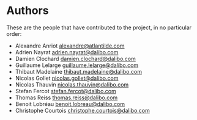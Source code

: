 Authors
===============================================================================

These are the people that have contributed to the project, in no particular
order:

* Alexandre Anriot <alexandre@atlantilde.com>
* Adrien Nayrat <adrien.nayrat@dalibo.com>
* Damien Clochard <damien.clochard@dalibo.com>
* Guillaume Lelarge <guillaume.lelarge@dalibo.com>
* Thibaut Madelaine <thibaut.madelaine@dalibo.com>
* Nicolas Gollet <nicolas.gollet@dalibo.com>
* Nicolas Thauvin <nicolas.thauvin@dalibo.com>
* Stefan Fercot <stefan.fercot@dalibo.com>
* Thomas Reiss <thomas.reiss@dalibo.com>
* Benoit Lobréau <benoit.lobreau@dalibo.com>
* Christophe Courtois <christophe.courtois@dalibo.com>


